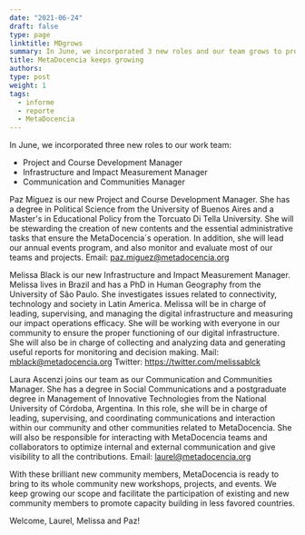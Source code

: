 ```yaml
---
date: "2021-06-24"
draft: false
type: page
linktitle: MDgrows
summary: In June, we incorporated 3 new roles and our team grows to promote capacity building.
title: MetaDocencia keeps growing
authors: 
type: post
weight: 1
tags: 
  - informe
  - reporte
  - MetaDocencia 
---
```

In June, we incorporated three new roles to our work team:
- Project and Course Development Manager
- Infrastructure and Impact Measurement Manager
- Communication and Communities Manager

Paz Míguez is our new Project and Course Development Manager. She has a degree in Political Science from the University of Buenos Aires and a Master's in Educational Policy from the Torcuato Di Tella University.
She will be stewarding the creation of new contents and the essential administrative tasks that ensure the MetaDocencia´s operation. In addition, she will lead our annual events program, and also monitor and evaluate most of our teams and projects.
Email: paz.miguez@metadocencia.org

Melissa Black is our new Infrastructure and Impact Measurement Manager. Melissa lives in Brazil and has a PhD in Human Geography from the University of São Paulo. She investigates issues related to connectivity, technology and society in Latin America.
Melissa will be in charge of leading, supervising, and managing the digital infrastructure and measuring our impact operations efficacy. She will be working with everyone in our community to ensure the proper functioning of our digital infrastructure. She will also be in charge of collecting and analyzing data and generating useful reports for monitoring and decision making.
Mail: mblack@metadocencia.org 
Twitter: https://twitter.com/melissablck

Laura Ascenzi joins our team as our Communication and Communities Manager. She has a degree in Social Communications and a postgraduate degree in Management of Innovative Technologies from the National University of Córdoba, Argentina.
In this role, she will be in charge of leading, supervising, and coordinating communications and interaction within our community and other communities related to MetaDocencia. She will also be responsible for interacting with MetaDocencia teams and collaborators to optimize internal and external communication and give visibility to all the contributions.
Email: laurel@metadocencia.org

With these brilliant new community members, MetaDocencia is ready to bring to its whole community new workshops, projects, and events. We keep growing our scope and facilitate the participation of existing and new community members to promote capacity building in less favored countries.

Welcome, Laurel, Melissa and Paz!
